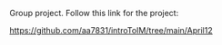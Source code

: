 Group project. Follow this link for the project:

https://github.com/aa7831/introToIM/tree/main/April12
